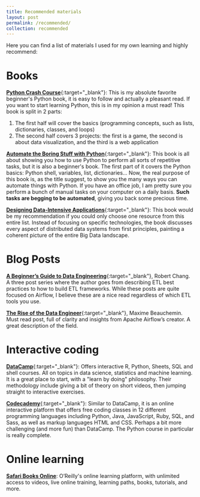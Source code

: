 ```yaml
---
title: Recommended materials
layout: post
permalink: /recommended/
collection: recommended
---
```


Here you can find a list of materials I used for my own learning and highly recommend:

# Books

[**Python Crash Course**](https://amzn.to/2S01sC0){:target="_blank"}: This is my absolute favorite beginner's Python book, it is easy to follow and actually a pleasant read. If you want to start learning Python, this is in my opinion a must read! This book is split in 2 parts:
1. The first half will cover the basics (programming concepts, such as lists, dictionaries, classes, and loops)
2. The second half covers 3 projects: the first is a game, the second is about data visualization, and the third is a web application


[**Automate the Boring Stuff with Python**](https://amzn.to/2DIxCio){:target="_blank"}: This book is all about showing you how to use Python to perform all sorts of repetitive tasks, but it is also a beginner's book. The first part of it covers the Python basics: Python shell, variables, list, dictionaries... Now, the real purpose of this book is, as the title suggest, to show you the many ways you can automate things with Python. If you have an office job, I am pretty sure you perform a bunch of manual tasks on your computer on a daily basis. **Such tasks are begging to be automated**, giving you back some precious time.


[**Designing Data-Intensive Applications**](https://amzn.to/2RWBVJJ	){:target="_blank"}: This book would be my recommendation if you could only choose one resource from this entire list. Instead of focusing on specific technologies, the book discusses every aspect of distributed data systems from first principles, painting a coherent picture of the entire Big Data landscape.


# Blog Posts

[**A Beginner’s Guide to Data Engineering**](https://medium.com/@rchang/a-beginners-guide-to-data-engineering-part-i-4227c5c457d7){:target="_blank"}, Robert Chang. A three post series where the author goes from describing ETL best practices to how to build ETL frameworks. While these posts are quite focused on Airflow, I believe these are a nice read regardless of which ETL tools you use.


[**The Rise of the Data Engineer**](https://medium.freecodecamp.org/the-rise-of-the-data-engineer-91be18f1e603){:target="_blank"}, Maxime Beauchemin. Must read post, full of clarity and insights from Apache Airflow’s creator. A great description of the field.

# Interactive coding
[**DataCamp**](https://www.datacamp.com/){:target="_blank"}: Offers interactive R, Python, Sheets, SQL and shell courses. All on topics in data science, statistics and machine learning. 
It is a great place to start, with a "learn by doing" philosophy.
Their methodology include giving a bit of theory on short videos, then jumping straight to interactive exercises.


[**Codecademy**](https://www.codecademy.com/){:target="_blank"}: Similar to DataCamp, it is an online interactive platform that offers free coding classes in 12 different programming languages including Python, Java, JavaScript, Ruby, SQL, and Sass, as well as markup languages HTML and CSS. Perhaps a bit more challenging (and more fun) than DataCamp. The Python course in particular is really complete.


# Online learning
[**Safari Books Online**](https://www.safaribooksonline.com/): O’Reilly's online learning platform, with unlimited access to videos, live online training, learning paths, books, tutorials, and more.